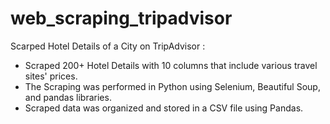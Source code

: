 # web_scraping_tripadvisor 

Scarped Hotel Details of a City on TripAdvisor :

- Scraped 200+ Hotel Details with 10 columns that include various travel sites' prices.
- The Scraping was performed in Python using Selenium, Beautiful Soup, and pandas libraries.
- Scraped data was organized and stored in a CSV file using Pandas.
